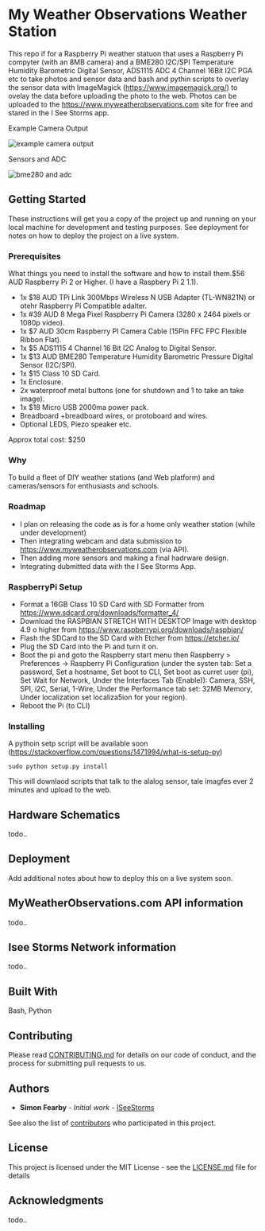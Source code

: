 # My Weather Observations Weather Station 

This repo if for a Raspberry Pi weather statuon that uses a Raspberry Pi compyter (with an 8MB camera) and a BME280 I2C/SPI Temperature Humidity Barometric Digital Sensor, ADS1115 ADC 4 Channel 16Bit I2C PGA etc to take photos and sensor data and bash and pythin scripts to overlay the sensor data with ImageMagick (https://www.imagemagick.org/) to ovelay the data before uploading the photo to the web.  Photos can be uploaded to the https://www.myweatherobservations.com site for free and stared in the I See Storms app.

Example Camera Output

![example camera output](https://www.myweatherobservations.com/github/camera.png)

Sensors and ADC

![bme280 and adc](https://www.myweatherobservations.com/github/sensors.jpg)

## Getting Started

These instructions will get you a copy of the project up and running on your local machine for development and testing purposes. See deployment for notes on how to deploy the project on a live system.

### Prerequisites

What things you need to install the software and how to install them.$56 AUD Raspberry Pi 2 or Higher. (I have a Raspbery Pi 2 1.1).
* 1x $18 AUD TPi Link 300Mbps Wireless N USB Adapter (TL-WN821N) or otehr Raspberry Pi Compatible adalter.
* 1x #39 AUD 8 Mega Pixel Raspberry Pi Camera (3280 x 2464 pixels or 1080p video).
* 1x $7 AUD 30cm Raspberry PI Camera Cable (15Pin FFC FPC Flexible Ribbon Flat).
* 1x $5 ADS1115 4 Channel 16 Bit I2C Analog to Digital Sensor.
* 1x $13 AUD BME280 Temperature Humidity Barometric Pressure Digital Sensor (I2C/SPI).
* 1x $15 Class 10 SD Card.
* 1x Enclosure.
* 2x waterproof metal buttons (one for shutdown and 1 to take an take image).
* 1x $18 Micro USB 2000ma power pack.
* Breadboard +breadboard wires, or protoboard and wires.
* Optional LEDS, Piezo speaker etc.

Approx total cost: $250

### Why

To build a fleet of DIY weather stations (and Web platform) and cameras/sensors for enthusiasts and schools. 

### Roadmap

* I plan on releasing the code as is for a home only weather station (while under development)
* Then integrating webcam and data submission to https://www.myweatherobservations.com (via API).
* Then adding more sensors and making a final hadrware design. 
* Integrating dubmitted data with the I See Storms App.

### RaspberryPi Setup

* Format a 16GB Class 10 SD Card with SD Formatter from https://www.sdcard.org/downloads/formatter_4/
* Download the RASPBIAN STRETCH WITH DESKTOP Image with desktop 4.9 o higher from https://www.raspberrypi.org/downloads/raspbian/ 
* Flash the SDCard to the SD Card with Etcher from https://etcher.io/
* Plug the SD Card into the Pi and turn it on.
* Boot the pi and goto the Raspberry start menu then Raspberry > Preferences -> Raspberry Pi Configuration (under the systen tab: Set a password, Set a hostname, Set boot to CLI, Set boot as curret user (pi), Set Wait for Network, Under the Interfaces Tab (Enable)): Camera, SSH, SPI, i2C, Serial, 1-Wire, Under the Performance tab set: 32MB Memory, Under localization set localiza5ion for your region).
* Reboot the Pi (to CLI)

### Installing

A pythoin setp script will be available soon (https://stackoverflow.com/questions/1471994/what-is-setup-py)
 
```
sudo python setup.py install
```

This will downlaod scripts that talk to the alalog sensor, tale imagfes ever 2 minutes and upload to the web. 

## Hardware Schematics

todo..


## Deployment

Add additional notes about how to deploy this on a live system soon.

## MyWeatherObservations.com API information

todo..

## Isee Storms Network information

todo..

## Built With

Bash, Python

## Contributing

Please read [CONTRIBUTING.md](https://gist.github.com/PurpleBooth/b24679402957c63ec426) for details on our code of conduct, and the process for submitting pull requests to us.


## Authors

* **Simon Fearby** - *Initial work* - [ISeeStorms](https://github.com/iseestorms)

See also the list of [contributors](https://github.com/iseestorms?tab=contributors) who participated in this project.

## License

This project is licensed under the MIT License - see the [LICENSE.md](LICENSE.md) file for details

## Acknowledgments

todo..
